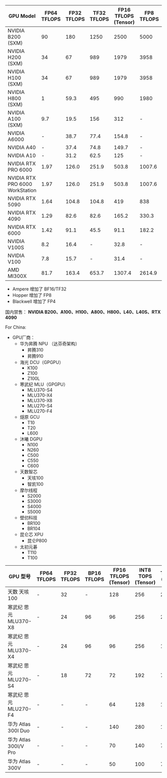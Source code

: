 | GPU Model                       | FP64 TFLOPS | FP32 TFLOPS | TF32 TFLOPS | FP16 TFLOPS (Tensor) | FP8 TFLOPS | INT8 TOPS (Tensor) | FP4 TFLOPS | TDP (W) | VRAM      | Architecture |
| ------------------------------- | ----------- | ----------- | ----------- | -------------------- | ---------- | ------------------ | ---------- | ------- | --------- | ------------ |
| NVIDIA B200 (SXM)               | 90          | 180         | 1250        | 2500                 | 5000       | 10000              | 5000       | 1000    | 192GB     | Blackwell    |
| NVIDIA H200 (SXM)               | 34          | 67          | 989         | 1979                 | 3958       | 3958               | -          | 700     | 80GB      | Hopper       |
| NVIDIA H100 (SXM)               | 34          | 67          | 989         | 1979                 | 3958       | 3958               | -          | 700     | 141GB     | Hopper       |
| NVIDIA H800 (SXM)               | 1           | 59.3        | 495         | 990                  | 1980       | 1980               | -          | 700     | 80GB      | Hopper       |
| NVIDIA A100 (SXM)               | 9.7         | 19.5        | 156         | 312                  | -          | 624                | -          | 400     | 40GB/80GB | Ampere       |
| NVIDIA A6000                    | -           | 38.7        | 77.4        | 154.8                | -          | 309.7              | -          | 300     | 48GB      | Ampere       |
| NVIDIA A40                      | -           | 37.4        | 74.8        | 149.7                | -          | 299.3              | -          | 300     | 48GB      | Ampere       |
| NVIDIA A10                      | -           | 31.2        | 62.5        | 125                  | -          | 250                | -          | 150     | 24GB      | Ampere       |
| NVIDIA RTX PRO 6000             | 1.97        | 126.0       | 251.9       | 503.8                | 1007.6     | 1007.6             | 2015.2     | 600     | 96GB      | Blackwell    |
| NVIDIA RTX PRO 6000 WorkStation | 1.97        | 126.0       | 251.9       | 503.8                | 1007.6     | 1007.6             | 2015.2     | 600     | 96GB      | Blackwell    |
| NVIDIA RTX 5090                 | 1.64        | 104.8       | 104.8       | 419                  | 838        | 838                | 1676       | 575     | 32GB      | Blackwell    |
| NVIDIA RTX 4090                 | 1.29        | 82.6        | 82.6        | 165.2                | 330.3      | 330.3              | -          | 450     | 24GB      | Ada          |
| NVIDIA RTX 6000                 | 1.42        | 91.1        | 45.5        | 91.1                 | 182.2      | 364.4              | -          | 300     | 48GB      | Ada          |
| NVIDIA V100S                    | 8.2         | 16.4        | -           | 32.8                 | -          | 260                | -          | 250     | 32GB      | Volta        |
| NVIDIA V100                     | 7.8         | 15.7        | -           | 31.4                 | -          | 250                | -          | 300     | 16GB/32GB | Volta        |
| AMD MI300X                      | 81.7        | 163.4       | 653.7       | 1307.4               | 2614.9     | 2614.9             | -          | 750     | 192GB     | CDNA 3       |

- Ampere 增加了 BF16/TF32
- Hopper 增加了 FP8
- Blackwell 增加了 FP4

国内禁售：
**NVIDIA B200、A100、H100、A800、H800、L40、L40S、RTX 4090**

For China:


- GPU厂商： 
    - 华为昇腾 NPU （达芬奇架构）
        - 昇腾310
        - 昇腾910
    - 海光 DCU（GPGPU）
        - K100
        - Z100
        - Z100L
    - 寒武纪 MLU（GPGPU）
        - MLU370-S4
        - MLU370-X4
        - MLU370-X8
        - MLU270-S4
        - MLU270-F4
    - 燧原 GCU
        - T10
        - T20
        - L600
    - 沐曦 DGPU
        - N100
        - N260
        - C500
        - C550
        - C600
    - 天数智芯 
        - 天垓100
        - 智凯100
    - 摩尔线程 
        - S2000
        - S3000
        - S4000
        - S5000
    - 壁仞科技 
        - BR100
        - BR104
    - 昆仑芯 XPU
        - 昆仑P800
    - 太初元碁
        - T110
        - T100


| GPU 型号          | FP64 TFLOPS | FP32 TFLOPS | BP16 TFLOPS | FP16 TFLOPS (Tensor) | INT8 TOPS (Tensor) | TDP (W) | VRAM |
| --------------- | ----------- | ----------- | ----------- | -------------------- | ------------------ | ------- | ---- |
| 天数 天垓100        | -           | 32          | -           | 128                  | 256                | 250     | 32GB |
| 寒武纪 思元MLU370-X8 | -           | 24          | 96          | 96                   | 256                | 250     | 48GB |
| 寒武纪 思元MLU370-X4 | -           | 24          | 96          | 96                   | 256                | 150     | 24GB |
| 寒武纪 思元MLU270-S4 | -           | 18          | 72          | 72                   | 192                | 75      | 24GB |
| 寒武纪 思元MLU270-F4 | -           | -           | -           | 64                   | 128                | 150     | 16GB |
| 华为 Atlas 300I Duo   | -           | -           | -           | 140                  | 280                | 150     | 96GB/48GB |
| 华为 Atlas 300I/V Pro | -           | -           | -           | 70                   | 140                | 72      | 24GB      |
| 华为 Atlas 300V       | -           | -           | -           | 50                   | 100                | 72      | 24GB      |